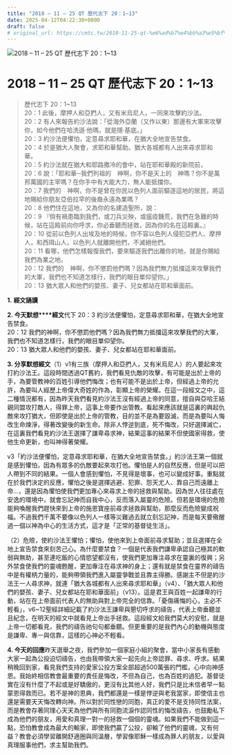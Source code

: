 ```yaml
---
title: "2018 – 11 – 25 QT 歷代志下 20：1~13"
date: 2025-04-12T04:22:30+0800
draft: false
# original_url: https://cmtc.tw/2018-11-25-qt-%e6%ad%b7%e4%bb%a3%e5%bf%97%e4%b8%8b-20%ef%bc%9a113
---
```


![2018 – 11 – 25 QT 歷代志下 20：1~13](/images/qt.jpg   "2018 – 11 – 25 QT 歷代志下 20：1~13")

# 2018 – 11 – 25 QT 歷代志下 20：1~13

> 歷代志下 20：1~13  
> 20：1 此後，摩押人和亞捫人，又有米烏尼人，一同來攻擊約沙法。  
> 20：2 有人來報告約沙法說：「從海外亞蘭（又作以東）那邊有大軍來攻擊你，如今他們在哈洗遜‧他瑪，就是隱‧基底。」  
> 20：3 約沙法便懼怕，定意尋求耶和華，在猶大全地宣告禁食。  
> 20：4 於是猶大人聚會，求耶和華幫助。猶大各城都有人出來尋求耶和華。  
> 20：5 約沙法就在猶大和耶路撒冷的會中，站在耶和華殿的新院前，  
> 20：6 說：「耶和華─我們列祖的　神啊，你不是天上的　神嗎？你不是萬邦萬國的主宰嗎？在你手中有大能大力，無人能抵擋你。  
> 20：7 我們的　神啊，你不是曾在你民以色列人面前驅逐這地的居民，將這地賜給你朋友亞伯拉罕的後裔永遠為業嗎？  
> 20：8 他們住在這地，又為你的名建造聖所，說：  
> 20：9 『倘有禍患臨到我們，或刀兵災殃，或瘟疫饑荒，我們在急難的時候，站在這殿前向你呼求，你必垂聽而拯救，因為你的名在這殿裏。』  
> 20：10 從前以色列人出埃及地的時候，你不容以色列人侵犯亞捫人、摩押人，和西珥山人，以色列人就離開他們，不滅絕他們。  
> 20：11 看哪，他們怎樣報復我們，要來驅逐我們出離你的地，就是你賜給我們為業之地。  
> 20：12 我們的　神啊，你不懲罰他們嗎？因為我們無力抵擋這來攻擊我們的大軍，我們也不知道怎樣行，我們的眼目單仰望你。」  
> 20：13 猶大眾人和他們的嬰孩、妻子、兒女都站在耶和華面前。

**1.** **經文誦讀**

**2. 今天默想****經文**代下 20：3 約沙法便懼怕，定意尋求耶和華，在猶大全地宣告禁食。  
20：12 我們的神啊，你不懲罰他們嗎？因為我們無力抵擋這來攻擊我們的大軍，我們也不知道怎樣行，我們的眼目單仰望你。  
20：13 猶大眾人和他們的嬰孩、妻子、兒女都站在耶和華面前。

**3. 分享默想經文**（1）v1有三族（摩押人和亞捫人，又有米烏尼人）的人要起來攻打約沙法王。這段時間透過QT舊約，我們看見仇敵的攻擊，有可能是出於上帝的手，為要管教神的百姓引導他們悔改；也有可能不是出於上帝，但經過上帝的允許，為要叫人經歷上帝偉大奇姓的作為，彰顯上帝的榮耀。在這一段經文之中，這二種情況都有，因為昨天我們看見約沙法王沒有經過上帝的同意，擅自與亞哈王結親同盟攻打敵人，得罪上帝，這事上帝要作出管教。看起來應該就是這裏的興起仇敵來攻打猶大，但即使是出於上帝的管教，目的並不是為要毀滅，而是為要叫人悔改生命煉淨，得著改變後的新生命。除非人悖逆到底，死不悔改，只好選擇滅亡，在這裏我們看見約沙法王選擇了謙卑尋求神，結果這事的結果不但使國家得救，使他生命更新，也叫神得著榮耀。

v3「約沙法便懼怕，定意尋求耶和華，在猶大全地宣告禁食。」約沙法王第一個就是感到懼怕，因為有眾多的仇敵要起來攻打他。懼怕是人的自然反應，但是可以把人帶到不同的結果。一個人會感到懼怕，不見得是壞事，也可以變成好事。重點就在於我們決定的反應，懼怕之後是選擇逃避、犯罪、怨天尤人、靠自己而遠離上帝…，還是因為懼怕使我們更加專心來尋求上帝的拯救與幫助。因為世人往往處在安逸的環境中，就會忘記神而自我中心，反而落入屬靈的危險。但若是環境的危險能夠喚醒我們趕快來到上帝的施恩寶座前尋求拯救與幫助，那麼反而危險變成祝福。不過我們千萬不要像以色列人一樣等災難過去就立刻忘記神，而是每天要儆醒過一個以神為中心的生活方式，這才是「正常的基督徒生活」。

（2）危險，使約沙法王懼怕；懼怕，使他來到上帝面前尋求幫助；並且選擇在全地上宣告禁食來刻苦己心。為什麼要禁食？一個是代表我們謙卑承認自己極其的軟弱與無助，甚至連吃飯的心情慾望都沒有，使我們更加專注尋求在靈裏的復興；另外禁食使我們的靈魂甦醒，更加專注在尋求神的身上；還有就是禁食在靈界的禱告中是有權柄力量的，能夠帶領我們進入屬靈爭戰並且靠主得勝。感謝主不但是約沙法王一人尋求神，就連「猶大各城都有人出來尋求耶和華」（v4）、「猶大眾人和他們的嬰孩、妻子、兒女都站在耶和華面前」（v13）。這是君王與百姓一起謙卑的行動，站在在上帝面前代表人的無助與對上帝完全的信靠。「憂傷痛悔的心，主必不輕看」，v6~12聖經詳細記載了約沙法王謙卑與懇切呼求的禱告，代表上帝垂聽並且紀念，在明天的經文中就看見上帝出手拯救。這段經文給我們莫大的安慰，就是上帝一切都看見，我們的禱告祂句句都垂聽。但更重要的是我們內心的動機與態度是謙卑、專一與信靠，這樣的心神必不輕看。

**4. 今天的回應**昨天選舉之夜，我們參加一個家庭小組的聚會，當中小家長有感動大家一起為公投迫切禱告，也由我帶領大家一起先向上帝認罪、尋求、呼求。結果稍晚回到家，看見我們支持的愛家公投方案全部超過500萬張的門檻，心中向神感恩。我始終相信教會最重要的責任是悔改，不但為自己，也為百姓的過犯。基督徒實在沒有什麼了不起或是好驕傲的，更沒有比其他人好，我們只是比未信者早一點蒙恩得救而已。若不是神的恩典，我們都還是一樣是悖逆與老我當家，即使信主也還是需要天天悔改轉向神。所以對於同性戀的同胞，真正的愛不是支持同性法案，而是教會存著同理心天天為他們與所有同胞流淚作認同性的悔改禱告，也鼓勵私下成為他們的朋友，用愛和真理一對一的拯救一個個的靈魂。如果我們不能做到這一點，恐怕教會成為最大的輸家，即使我們贏了公投，卻輸了他們的靈魂，又有何益？教會必須學習離開舒適圈與同溫層，學習像耶穌一樣成為罪人的朋友，以愛與真理服事他們，求主幫助我們。